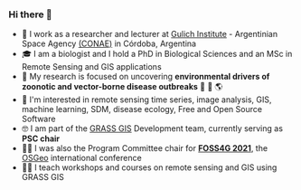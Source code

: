 ### Hi there 👋

- 🔭 I work as a researcher and lecturer at [Gulich Institute](https://ig.conae.unc.edu.ar/) - Argentinian Space Agency [(CONAE)](https://www.argentina.gob.ar/ciencia/conae) in Córdoba, Argentina
- :mortar_board: I am a biologist and I hold a PhD in Biological Sciences and an MSc in Remote Sensing and GIS applications
- :microscope: My research is focused on uncovering **environmental drivers of zoonotic and vector-borne disease outbreaks** :mosquito: :satellite: :earth_americas:
- :pushpin: I'm interested in remote sensing time series, image analysis, GIS, machine learning, SDM, disease ecology, Free and Open Source Software
- 🤓 I am part of the [GRASS GIS](https://grass.osgeo.org/) Development team, currently serving as **PSC chair**
- :technologist: I was also the Program Committee chair for [**FOSS4G 2021**](2021.foss4g.org/), the [OSGeo](https://www.osgeo.org/) international conference
- :teacher: I teach workshops and courses on remote sensing and GIS using GRASS GIS 
